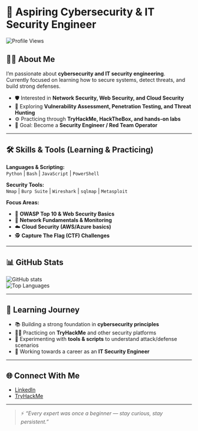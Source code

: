 # 🔐 Aspiring Cybersecurity & IT Security Engineer  

![Profile Views](https://komarev.com/ghpvc/?username=RivalAkmallll&color=brightgreen&style=flat-square)  

## 👨‍💻 About Me
I’m passionate about **cybersecurity and IT security engineering**.  
Currently focused on learning how to secure systems, detect threats, and build strong defenses.  

- 🛡️ Interested in **Network Security, Web Security, and Cloud Security**  
- 📖 Exploring **Vulnerability Assessment, Penetration Testing, and Threat Hunting**  
- ⚙️ Practicing through **TryHackMe, HackTheBox, and hands-on labs**  
- 🎯 Goal: Become a **Security Engineer / Red Team Operator**  

---

## 🛠️ Skills & Tools (Learning & Practicing)
**Languages & Scripting:**  
`Python` | `Bash` | `JavaScript` | `PowerShell`  

**Security Tools:**  
`Nmap` | `Burp Suite` | `Wireshark` | `sqlmap` | `Metasploit`  

**Focus Areas:**  
- 🔐 **OWASP Top 10 & Web Security Basics**  
- 📡 **Network Fundamentals & Monitoring**  
- ☁️ **Cloud Security (AWS/Azure basics)**  
- 🕵️ **Capture The Flag (CTF) Challenges**  

---

## 📊 GitHub Stats
![GitHub stats](https://github-readme-stats.vercel.app/api?username=RivalAkmallll&show_icons=true&theme=tokyonight)  
![Top Languages](https://github-readme-stats.vercel.app/api/top-langs/?username=RivalAkmallll&layout=compact&theme=tokyonight)  

---

## 🚀 Learning Journey
- 📚 Building a strong foundation in **cybersecurity principles**  
- 🧑‍💻 Practicing on **TryHackMe** and other security platforms  
- 🔎 Experimenting with **tools & scripts** to understand attack/defense scenarios  
- 🎯 Working towards a career as an **IT Security Engineer**  

---

## 🌐 Connect With Me
- [LinkedIn](https://www.linkedin.com/in/rivalakmal/)  
- [TryHackMe](https://tryhackme.com/p/RivalAkmal)  

---

> ⚡ *“Every expert was once a beginner — stay curious, stay persistent.”*
